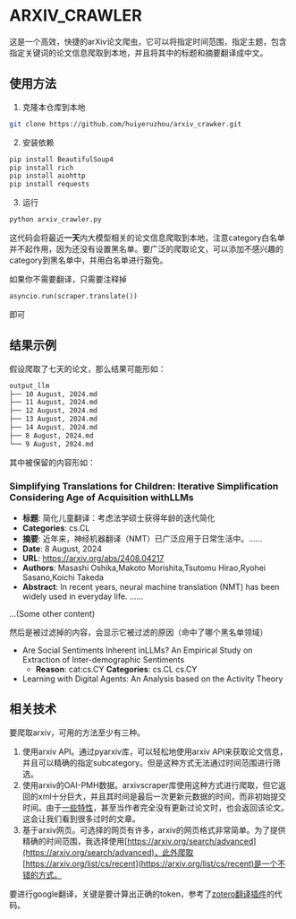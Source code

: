 # ARXIV_CRAWLER

这是一个高效，快捷的arXiv论文爬虫，它可以将指定时间范围，指定主题，包含指定关键词的论文信息爬取到本地，并且将其中的标题和摘要翻译成中文。

## 使用方法

1. 克隆本仓库到本地

```bash
git clone https://github.com/huiyeruzhou/arxiv_crawker.git
```

2. 安装依赖

```bash
pip install BeautifulSoup4
pip install rich
pip install aiohttp
pip install requests
```

3. 运行

```bash
python arxiv_crawler.py
```

这代码会将最近**一天**内大模型相关的论文信息爬取到本地，注意category白名单并不起作用，因为还没有设置黑名单。要广泛的爬取论文，可以添加不感兴趣的category到黑名单中，并用白名单进行豁免。

如果你不需要翻译，只需要注释掉
```py
asyncio.run(scraper.translate())
```
即可

## 结果示例

假设爬取了七天的论文，那么结果可能形如：
```bash
output_llm
├── 10 August, 2024.md
├── 11 August, 2024.md
├── 12 August, 2024.md
├── 13 August, 2024.md
├── 14 August, 2024.md
├── 8 August, 2024.md
└── 9 August, 2024.md
```

其中被保留的内容形如：

### Simplifying Translations for Children: Iterative Simplification Considering Age of Acquisition withLLMs
- **标题**: 简化儿童翻译：考虑法学硕士获得年龄的迭代简化
- **Categories**: cs.CL
- **摘要**: 近年来，神经机器翻译（NMT）已广泛应用于日常生活中。......
- **Date**: 8 August, 2024
- **URL**: https://arxiv.org/abs/2408.04217
- **Authors**: Masashi Oshika,Makoto Morishita,Tsutomu Hirao,Ryohei Sasano,Koichi Takeda
- **Abstract**: In recent years, neural machine translation (NMT) has been widely used in everyday life. ......

...(Some other content)

然后是被过滤掉的内容，会显示它被过滤的原因（命中了哪个黑名单领域）

- Are Social Sentiments Inherent inLLMs? An Empirical Study on Extraction of Inter-demographic Sentiments
  - **Reason**: cat:cs.CY **Categories**: cs.CL cs.CY
- Learning with Digital Agents: An Analysis based on the Activity Theory

## 相关技术

要爬取arxiv，可用的方法至少有三种。

1. 使用arxiv API。通过pyarxiv库，可以轻松地使用arxiv API来获取论文信息，并且可以精确的指定subcategory。但是这种方式无法通过时间范围进行筛选。
2. 使用arxiv的OAI-PMH数据。arxivscraper库使用这种方式进行爬取，但它返回的xml十分巨大，并且其时间是最后一次更新元数据的时间，而非初始提交时间。由于[一些特性](https://info.arxiv.org/help/oa/index.html)，甚至当作者完全没有更新过论文时，也会返回该论文。这会让我们看到很多过时的文章。
3. 基于arxiv网页。可选择的网页有许多，arxiv的网页格式非常简单。为了提供精确的时间范围，我选择使用[https://arxiv.org/search/advanced](https://arxiv.org/search/advanced)，此外爬取[https://arxiv.org/list/cs/recent](https://arxiv.org/list/cs/recent)是一个不错的方式。

要进行google翻译，关键是要计算出正确的token，参考了[zotero翻译插件](https://github.com/windingwind/zotero-pdf-translate/blob/main/src/modules/services/google.ts)的代码。
   